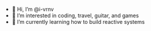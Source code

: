 - 👋 Hi, I’m @i-vrnv
- 👀 I’m interested in coding, travel, guitar, and games
- 🌱 I’m currently learning how to build reactive systems

<!---
i-vrnv/i-vrnv is a ✨ special ✨ repository because its `README.md` (this file) appears on your GitHub profile.
You can click the Preview link to take a look at your changes.
--->
